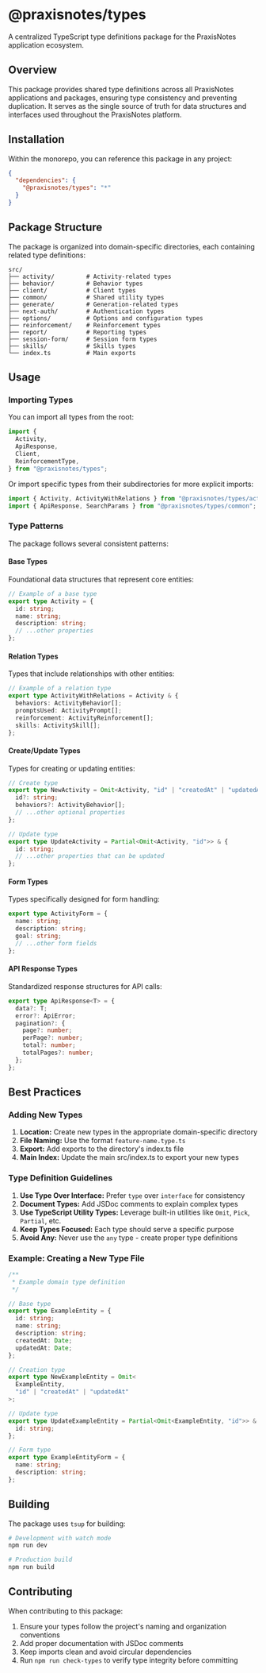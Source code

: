 # @praxisnotes/types

A centralized TypeScript type definitions package for the PraxisNotes application ecosystem.

## Overview

This package provides shared type definitions across all PraxisNotes applications and packages, ensuring type consistency and preventing duplication. It serves as the single source of truth for data structures and interfaces used throughout the PraxisNotes platform.

## Installation

Within the monorepo, you can reference this package in any project:

```json
{
  "dependencies": {
    "@praxisnotes/types": "*"
  }
}
```

## Package Structure

The package is organized into domain-specific directories, each containing related type definitions:

```
src/
├── activity/         # Activity-related types
├── behavior/         # Behavior types
├── client/           # Client types
├── common/           # Shared utility types
├── generate/         # Generation-related types
├── next-auth/        # Authentication types
├── options/          # Options and configuration types
├── reinforcement/    # Reinforcement types
├── report/           # Reporting types
├── session-form/     # Session form types
├── skills/           # Skills types
└── index.ts          # Main exports
```

## Usage

### Importing Types

You can import all types from the root:

```typescript
import {
  Activity,
  ApiResponse,
  Client,
  ReinforcementType,
} from "@praxisnotes/types";
```

Or import specific types from their subdirectories for more explicit imports:

```typescript
import { Activity, ActivityWithRelations } from "@praxisnotes/types/activity";
import { ApiResponse, SearchParams } from "@praxisnotes/types/common";
```

### Type Patterns

The package follows several consistent patterns:

#### Base Types

Foundational data structures that represent core entities:

```typescript
// Example of a base type
export type Activity = {
  id: string;
  name: string;
  description: string;
  // ...other properties
};
```

#### Relation Types

Types that include relationships with other entities:

```typescript
// Example of a relation type
export type ActivityWithRelations = Activity & {
  behaviors: ActivityBehavior[];
  promptsUsed: ActivityPrompt[];
  reinforcement: ActivityReinforcement[];
  skills: ActivitySkill[];
};
```

#### Create/Update Types

Types for creating or updating entities:

```typescript
// Create type
export type NewActivity = Omit<Activity, "id" | "createdAt" | "updatedAt"> & {
  id?: string;
  behaviors?: ActivityBehavior[];
  // ...other optional properties
};

// Update type
export type UpdateActivity = Partial<Omit<Activity, "id">> & {
  id: string;
  // ...other properties that can be updated
};
```

#### Form Types

Types specifically designed for form handling:

```typescript
export type ActivityForm = {
  name: string;
  description: string;
  goal: string;
  // ...other form fields
};
```

#### API Response Types

Standardized response structures for API calls:

```typescript
export type ApiResponse<T> = {
  data?: T;
  error?: ApiError;
  pagination?: {
    page?: number;
    perPage?: number;
    total?: number;
    totalPages?: number;
  };
};
```

## Best Practices

### Adding New Types

1. **Location:** Create new types in the appropriate domain-specific directory
2. **File Naming:** Use the format `feature-name.type.ts`
3. **Export:** Add exports to the directory's index.ts file
4. **Main Index:** Update the main src/index.ts to export your new types

### Type Definition Guidelines

1. **Use Type Over Interface:** Prefer `type` over `interface` for consistency
2. **Document Types:** Add JSDoc comments to explain complex types
3. **Use TypeScript Utility Types:** Leverage built-in utilities like `Omit`, `Pick`, `Partial`, etc.
4. **Keep Types Focused:** Each type should serve a specific purpose
5. **Avoid Any:** Never use the `any` type - create proper type definitions

### Example: Creating a New Type File

```typescript
/**
 * Example domain type definition
 */

// Base type
export type ExampleEntity = {
  id: string;
  name: string;
  description: string;
  createdAt: Date;
  updatedAt: Date;
};

// Creation type
export type NewExampleEntity = Omit<
  ExampleEntity,
  "id" | "createdAt" | "updatedAt"
>;

// Update type
export type UpdateExampleEntity = Partial<Omit<ExampleEntity, "id">> & {
  id: string;
};

// Form type
export type ExampleEntityForm = {
  name: string;
  description: string;
};
```

## Building

The package uses `tsup` for building:

```bash
# Development with watch mode
npm run dev

# Production build
npm run build
```

## Contributing

When contributing to this package:

1. Ensure your types follow the project's naming and organization conventions
2. Add proper documentation with JSDoc comments
3. Keep imports clean and avoid circular dependencies
4. Run `npm run check-types` to verify type integrity before committing
